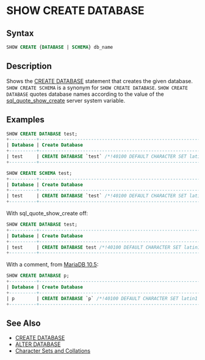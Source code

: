 # SHOW CREATE DATABASE

## Syntax

```sql
SHOW CREATE {DATABASE | SCHEMA} db_name
```

## Description

Shows the [CREATE DATABASE](/sql-statements-structure/sql-statements/data-definition/create/create-database) statement that
creates the given database. `SHOW CREATE SCHEMA` is a synonym
for `SHOW CREATE DATABASE`. `SHOW CREATE DATABASE` quotes database names according to the value of the [sql_quote_show_create](/kb/en/server-system-variables/#sql_quote_show_create) server system variable.

## Examples

```sql
SHOW CREATE DATABASE test;
+----------+-----------------------------------------------------------------+
| Database | Create Database                                                 |
+----------+-----------------------------------------------------------------+
| test     | CREATE DATABASE `test` /*!40100 DEFAULT CHARACTER SET latin1 */ |
+----------+-----------------------------------------------------------------+

SHOW CREATE SCHEMA test;
+----------+-----------------------------------------------------------------+
| Database | Create Database                                                 |
+----------+-----------------------------------------------------------------+
| test     | CREATE DATABASE `test` /*!40100 DEFAULT CHARACTER SET latin1 */ |
+----------+-----------------------------------------------------------------+
```

With <a undefined>sql_quote_show_create</a> off:

```sql
SHOW CREATE DATABASE test;
+----------+---------------------------------------------------------------+
| Database | Create Database                                               |
+----------+---------------------------------------------------------------+
| test     | CREATE DATABASE test /*!40100 DEFAULT CHARACTER SET latin1 */ |
+----------+---------------------------------------------------------------+
```

With a comment, from [MariaDB 10.5](/kb/en/what-is-mariadb-105/):

```sql
SHOW CREATE DATABASE p;
+----------+--------------------------------------------------------------------------------------+
| Database | Create Database                                                                      |
+----------+--------------------------------------------------------------------------------------+
| p        | CREATE DATABASE `p` /*!40100 DEFAULT CHARACTER SET latin1 */ COMMENT 'presentations' |
+----------+--------------------------------------------------------------------------------------+
```

## See Also

- [CREATE DATABASE](/sql-statements-structure/sql-statements/data-definition/create/create-database)
- [ALTER DATABASE](/sql-statements-structure/sql-statements/data-definition/alter/alter-database)
- [Character Sets and Collations](/kb/en/character-sets-and-collations/)